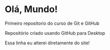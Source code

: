 # Olá, Mundo!
 Primeiro repositorio do curso de Git e GitHub

 Repositório criado usando GitHub para Desktop
 
 Essa linha eu alterei diretamente do site!
